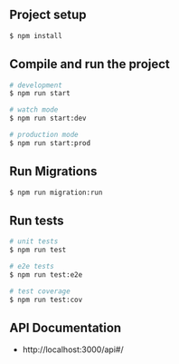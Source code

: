 ## Project setup

```bash
$ npm install
```

## Compile and run the project

```bash
# development
$ npm run start

# watch mode
$ npm run start:dev

# production mode
$ npm run start:prod
```


## Run Migrations

```bash
$ npm run migration:run
```



## Run tests

```bash
# unit tests
$ npm run test

# e2e tests
$ npm run test:e2e

# test coverage
$ npm run test:cov
```

## API Documentation

- http://localhost:3000/api#/